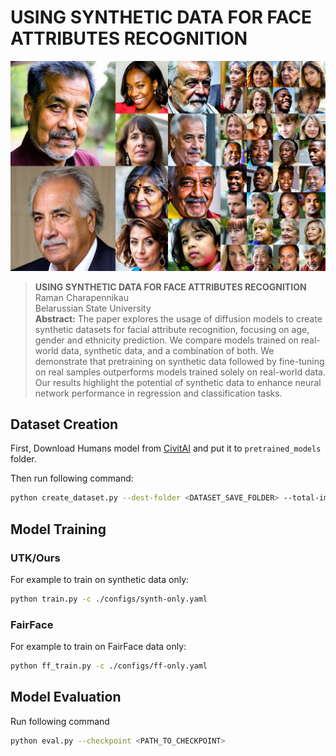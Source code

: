 # USING SYNTHETIC DATA FOR FACE ATTRIBUTES RECOGNITION

![Dataset Samples](./assets/3-samples.png)


> **USING SYNTHETIC DATA FOR FACE ATTRIBUTES RECOGNITION**<br>
> Raman Charapennikau  
> Belarussian State University  
> **Abstract:**  The paper explores the usage of diffusion models to create synthetic datasets for facial attribute recognition, focusing on age, gender and ethnicity prediction. We compare models trained on real-world data, synthetic data, and a combination of both. We demonstrate that pretraining on synthetic data followed by fine-tuning on real samples outperforms models trained solely on real-world data. Our results highlight the potential of synthetic data to enhance neural network performance in regression and classification tasks.

## Dataset Creation

First, Download Humans model from [CivitAI](https://civitai.com/models/542430/humans-reloaded) and put it to `pretrained_models` folder.



Then run following command:
```bash
python create_dataset.py --dest-folder <DATASET_SAVE_FOLDER> --total-images <NUMBER_OF_IMAGES_TO_GENERATE> --num_images_per_folder <NUMBER_OF_IMAGES_TO_GENERATE> 
```

## Model Training

### UTK/Ours
For example to train on synthetic data only:
```bash
python train.py -c ./configs/synth-only.yaml
```

### FairFace
For example to train on FairFace data only:
```bash
python ff_train.py -c ./configs/ff-only.yaml
```


## Model Evaluation
Run following command
```bash
python eval.py --checkpoint <PATH_TO_CHECKPOINT>
```